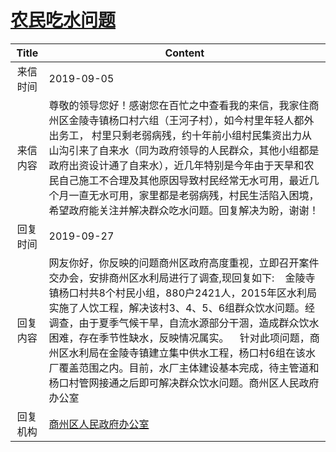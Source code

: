 # <a href="http://www.shangluo.gov.cn/zmhd/ldxxxx.jsp?urltype=leadermail.LeaderMailContentUrl&wbtreeid=1112&leadermailid=5433">农民吃水问题</a>
| Title |                                                                                                                              Content                                                                                                                               |
|:-----:|--------------------------------------------------------------------------------------------------------------------------------------------------------------------------------------------------------------------------------------------------------------------|
| 来信时间  | 2019-09-05                                                                                                                                                                                                                                                         |
| 来信内容  | 尊敬的领导您好！感谢您在百忙之中查看我的来信，我家住商州区金陵寺镇杨口村六组（王河子村），如今村里年轻人都外出务工， 村里只剩老弱病残，约十年前小组村民集资出力从山沟引来了自来水（同为政府领导的人民群众，其他小组都是政府出资设计通了自来水），近几年特别是今年由于天旱和农民自己施工不合理及其他原因导致村民经常无水可用，最近几个月一直无水可用，家里都是老弱病残，村民生活陷入困境，希望政府能关注并解决群众吃水问题。回复解决为盼，谢谢！                                           |
| 回复时间  | 2019-09-27                                                                                                                                                                                                                                                         |
| 回复内容  | 网友你好，你反映的问题商州区政府高度重视，立即召开案件交办会，安排商州区水利局进行了调查,现回复如下:    金陵寺镇杨口村共8个村民小组，880户2421人，2015年区水利局实施了人饮工程，解决该村3、4、5、6组群众饮水问题。经调查，由于夏季气候干旱，自流水源部分干涸，造成群众饮水困难，存在季节性缺水，反映情况属实。    针对此项问题，商州区水利局在金陵寺镇建立集中供水工程，杨口村6组在该水厂覆盖范围之内。目前，水厂主体建设基本完成，待主管道和杨口村管网接通之后即可解决群众饮水问题。商州区人民政府办公室 |
| 回复机构  | <a href="../../categories/agencies/商州区人民政府办公室.md">商州区人民政府办公室</a>                                                                                                                                                                                                   |